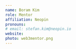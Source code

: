 ```yaml
---
name: Boram Kim
role: Mentor
affiliation: Neopin
pronouns: 
# email: stefan.kim@neopin.io
website: 
photo: web3mentor.png
---
```


